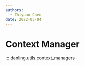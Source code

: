 ```yaml
---
authors:
  - Zhiyuan Chen
date: 2022-05-04
---
```


# Context Manager

::: danling.utils.context_managers
